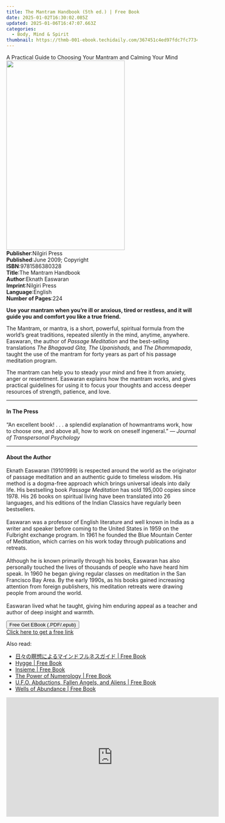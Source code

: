 ```yaml
---
title: The Mantram Handbook (5th ed.) | Free Book
date: 2025-01-02T16:30:02.085Z
updated: 2025-01-06T16:47:07.663Z
categories:
  - Body, Mind & Spirit
thumbnail: https://thmb-001-ebook.techidaily.com/367451c4ed97fdc7fc7734a0be7e13779a04359c0d2da36b4e9d19c280221002.jpg
---
```

<main id="book-container">
  <div class="flex flex-col">
    <div class="book-brief flex-1 py-6 px-4 sm:p-6 md:py-10 md:px-8">
      <!-- brief-->
      <div class="book-brief-main">
        A Practical Guide to Choosing Your Mantram and Calming Your Mind
      </div>
    </div>
    <div
      class="book-meta-info flex-1 grid gap-4 col-start-1 col-end-3 row-start-1 sm:mb-6 sm:grid-cols-4 lg:gap-6 lg:col-start-2 lg:row-end-6 lg:row-span-6 lg:mb-0"
    >
      <div
        class="book-meta-info-left place-content-center mt-4 p-4 text-sm leading-6 col-start-2 col-span-2 dark:text-slate-400"
      >
        <img
          class="w-full h-500 object-cover rounded-lg sm:h-255 sm:col-span-2 lg:col-span-full"
          src="https://img-001-ebook.techidaily.com/c67482c98c9168e72a11c9d6427766b60a55631badcf8eb63b70f090a78111c3.jpg"
          alt=""
          width="312"
          height="500"
        />
      </div>
      <div
        class="book-meta-info-right mt-2 col-start-1 row-start-2 col-span-3 self-center"
      >
        <!-- meta data  -->
        <div class="flex flex-col px-4 md:px-8">
          <div class="flex-1">
            <strong>Publisher</strong>:<span class="px-2">Nilgiri Press</span>
          </div>
          <div class="flex-1">
            <strong>Published</strong>:<span class="px-2"
              >June 2009; Copyright</span
            >
          </div>
          <div class="flex-1">
            <strong>ISBN</strong>:<span class="px-2">9781586380328</span>
          </div>
          <div class="flex-1">
            <strong>Title</strong>:<span class="px-2"
              >The Mantram Handbook</span
            >
          </div>
          <div class="flex-1">
            <strong>Author</strong>:<span class="px-2">Eknath Easwaran</span>
          </div>
          <div class="flex-1">
            <strong>Imprint</strong>:<span class="px-2">Nilgiri Press</span>
          </div>
          <div class="flex-1">
            <strong>Language</strong>:<span class="px-2">English</span>
          </div>
          <div class="flex-1">
            <strong>Number of Pages</strong>:<span class="px-2">224</span>
          </div>
        </div>
      </div>
    </div>
    <div class="book-description flex-1 py-6 px-4 sm:p-6 md:py-10 md:px-8">
      <div class="book-description-main">
        <div accordion-content="" id="description">
          <p>
            <b
              >Use your mantram when you’re ill or anxious, tired or restless,
              and it will guide you and comfort you like a true friend.</b
            >
          </p>
          <p>
            The Mantram, or mantra, is a short, powerful, spiritual formula from
            the world’s great traditions, repeated silently in the mind,
            anytime, anywhere. Easwaran, the author of
            <i>Passage Meditation</i> and the best-selling translations
            <i>The Bhagavad Gita, The Upanishads,</i> and <i>The Dhammapada</i>,
            taught the use of the mantram for forty years as part of his passage
            meditation program.
          </p>
          <p>
            The mantram can help you to steady your mind and free it from
            anxiety, anger or resentment. Easwaran explains how the mantram
            works, and gives practical guidelines for using it to focus your
            thoughts and access deeper resources of strength, patience, and
            love.
          </p>
        </div>
      </div>
    </div>
    <div class="book-excerpts flex-1 py-6 px-4 sm:p-6 md:py-10 md:px-8">
      <!-- excerpts-->
      <div class="book-excerpts-main">
        <hr />
        <h4 class="placeholder placeholder-heading">
          <span>In The Press</span>
        </h4>
        <p></p>
        <p>
          “An excellent book! . . . a splendid explanation of howmantrams work,
          how to choose one, and above all, how to work on oneself ingeneral.”
          <i>— Journal of Transpersonal Psychology</i>
        </p>
        <p></p>
      </div>
    </div>
    <div class="book-about-author flex-1 py-6 px-4 sm:p-6 md:py-10 md:px-8">
      <!-- about author-->
      <div class="book-main-author-main">
        <hr />
        <h4 class="placeholder placeholder-heading">
          <span>About the Author</span>
        </h4>
        <p>
          Eknath Easwaran (19101999) is respected around the world as the
          originator of passage meditation and an authentic guide to timeless
          wisdom. His method is a dogma-free approach which brings universal
          ideals into daily life. His bestselling book
          <i>Passage Meditation</i> has sold 195,000 copies since 1978. His 26
          books on spiritual living have been translated into 26 languages, and
          his editions of the Indian Classics have regularly been
          bestsellers.<br /><br />Easwaran was a professor of English literature
          and well known in India as a writer and speaker before coming to the
          United States in 1959 on the Fulbright exchange program. In 1961 he
          founded the Blue Mountain Center of Meditation, which carries on his
          work today through publications and retreats.<br /><br />Although he
          is known primarily through his books, Easwaran has also personally
          touched the lives of thousands of people who have heard him speak. In
          1960 he began giving regular classes on meditation in the San
          Francisco Bay Area. By the early 1990s, as his books gained increasing
          attention from foreign publishers, his meditation retreats were
          drawing people from around the world.<br /><br />Easwaran lived what
          he taught, giving him enduring appeal as a teacher and author of deep
          insight and warmth.
        </p>
      </div>
    </div>
    <div class="book-free-get flex-1 py-6 px-4 sm:p-6 md:py-10 md:px-8">
      <button
        id="btn-free-get"
        class="bg-blue-500 hover:bg-blue-700 text-white font-bold py-2 px-4 rounded"
      >
        Free Get EBook (.PDF/.epub)
      </button>
      <div id="countdown-display" class="px-2 text-lg mt-2"></div>
      <a
        id="free-link"
        class="hidden bg-blue-500 hover:bg-blue-700 text-white font-bold py-2 px-4 rounded"
        href="https://www.ebooks.com/en-us/book/96466872/the-mantram-handbook/eknath-easwaran/"
        target="_blank"
        >Click here to get a free link</a
      >
    </div>
    <script>
      let countdownTime = 0;
      let countdownInterval = null;
      document
        .getElementById('btn-free-get')
        .addEventListener('click', startCountdown);
      function startCountdown() {
        countdownTime = new Date().getTime() + 60000 * 3;
        countdownInterval = setInterval(updateCountdown, 1000);
        document.getElementById('btn-free-get').disabled = true;
        document
          .getElementById('btn-free-get')
          .classList.add('bg-gray-500', 'cursor-not-allowed');
      }
      function updateCountdown() {
        let currentTime = new Date().getTime();
        let timeLeft = countdownTime - currentTime;
        let secondsLeft = Math.floor(timeLeft / 1000);
        document.getElementById('countdown-display').innerHTML =
          `Remaining time: ${secondsLeft} seconds.`;
        if (secondsLeft <= 0) {
          clearInterval(countdownInterval);
          document.getElementById('btn-free-get').classList.add('hidden');
          document.getElementById('free-link').classList.remove('hidden');
          document.getElementById('countdown-display').innerHTML = '';
        }
      }
    </script>
  </div>
</main>

<ins class="adsbygoogle"
      style="display:block"
      data-ad-client="ca-pub-7571918770474297"
      data-ad-slot="8358498916"
      data-ad-format="auto"
      data-full-width-responsive="true"></ins>
    

<span class="atpl-alsoreadstyle">Also read:</span>
<div><ul>
<li><a href="https://novels-ebooks.techidaily.com/210688847-9781667442419-5pel44cf44gu556r5ooz44gr44ki44kl44oe44kk44oz44oj44ov44or44on44k544ks44kk44oj/"><u>日々の瞑想によるマインドフルネスガイド | Free Book</u></a></li>
<li><a href="https://novels-ebooks.techidaily.com/210689235-9788293791713-hygge/"><u>Hygge | Free Book</u></a></li>
<li><a href="https://novels-ebooks.techidaily.com/210688798-9781667442327-insieme/"><u>Insieme | Free Book</u></a></li>
<li><a href="https://novels-ebooks.techidaily.com/210689143-9780985168254-the-power-of-numerology/"><u>The Power of Numerology | Free Book</u></a></li>
<li><a href="https://novels-ebooks.techidaily.com/210689216-9781638856931-ufo-abductions-fallen-angels-and-aliens/"><u>U.F.O. Abductions, Fallen Angels, and Aliens | Free Book</u></a></li>
<li><a href="https://novels-ebooks.techidaily.com/210689049-9780875168999-wells-of-abundance/"><u>Wells of Abundance | Free Book</u></a></li>
</ul></div>

<!-- affiliate ads begin -->
<iframe width="560" height="315" src="https://www.youtube.com/embed/ASUEYpqSP5E?si=0KOZxrTVexTuUkRn" title="YouTube video player" frameborder="0" allow="accelerometer; autoplay; clipboard-write; encrypted-media; gyroscope; picture-in-picture; web-share" referrerpolicy="strict-origin-when-cross-origin" allowfullscreen></iframe>
<!-- affiliate ads end -->

